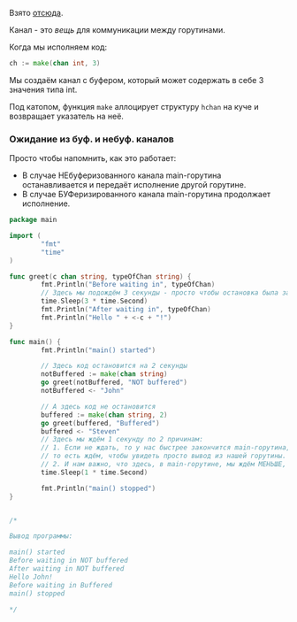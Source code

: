 Взято [отсюда](https://levelup.gitconnected.com/how-does-golang-channel-works-6d66acd54753).

Канал - это *вещь* для коммуникации между горутинами.

Когда мы исполняем код:
```go
ch := make(chan int, 3)
```
Мы создаём канал с буфером, который может содержать в себе 3 значения типа int.

Под катопом, функция `make` аллоцирует структуру `hchan` на куче и возвращает указатель на неё.

### Ожидание из буф. и небуф. каналов
Просто чтобы напомнить, как это работает:
* В случае НЕбуферизованного канала main-горутина останавливается и передаёт исполнение другой горутине.
* В случае БУФеризированного канала main-горутина продолжает исполнение.

```go
package main

import (
        "fmt"
        "time"
)

func greet(c chan string, typeOfChan string) {
        fmt.Println("Before waiting in", typeOfChan)
        // Здесь мы подождём 3 секунды - просто чтобы остановка была заметной
        time.Sleep(3 * time.Second)
        fmt.Println("After waiting in", typeOfChan)
        fmt.Println("Hello " + <-c + "!")
}

func main() {
        fmt.Println("main() started")

        // Здесь код остановится на 2 секунды
        notBuffered := make(chan string)
        go greet(notBuffered, "NOT buffered")
        notBuffered <- "John"

        // А здесь код не остановится
        buffered := make(chan string, 2)
        go greet(buffered, "Buffered")
        buffered <- "Steven"
        // Здесь мы ждём 1 секунду по 2 причинам:
        // 1. Если не ждать, то у нас быстрее закончится main-горутина, чем эта вызванная,
        // то есть ждём, чтобы увидеть просто вывод из нашей горутины.
        // 2. И нам важно, что здесь, в main-горутине, мы ждём МЕНЬШЕ, чем в нашей горутине
        time.Sleep(1 * time.Second)

        fmt.Println("main() stopped")
}


/*

Вывод программы:

main() started
Before waiting in NOT buffered
After waiting in NOT buffered
Hello John!
Before waiting in Buffered
main() stopped

*/
```